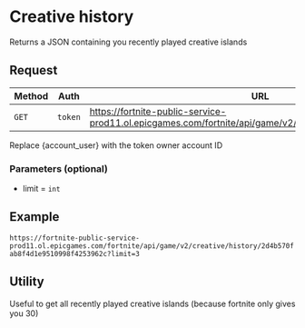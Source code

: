 # Creative history
Returns a JSON containing you recently played creative islands

## Request
| Method | Auth | URL |
| - | - | - |
| `GET` | `token` | https://fortnite-public-service-prod11.ol.epicgames.com/fortnite/api/game/v2/creative/history/{account_user} |

Replace {account_user} with the token owner account ID

### Parameters (optional)
- limit = `int`

## Example
`https://fortnite-public-service-prod11.ol.epicgames.com/fortnite/api/game/v2/creative/history/2d4b570fab8f4d1e9510998f4253962c?limit=3`

## Utility
Useful to get all recently played creative islands (because fortnite only gives you 30)
